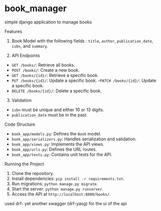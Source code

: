 # book_manager
simple django application to manage books

Features
1. Book Model with the following fields :
     `title`, `author`, `publication_date`, `isbn`, and `summary`.
   
3. API Endpoints
  - `GET /books/`: Retrieve all books.
  - `POST /books/`: Create a new book.
  - `GET /books/{id}/`: Retrieve a specific book.
  - `PUT /books/{id}/`: Update a specific book.
  -`PATCH /books/{id}/`: Update a specific book.
  - `DELETE /books/{id}/`: Delete a specific book.

3. Validation 
  - `isbn` must be unique and either 10 or 13 digits.
  - `publication_date` must be in the past.

Code Structure
- `book_app/models.py`: Defines the `Book` model.
- `book_app/serializers.py`: Handles serialization and validation.
- `book_app/views.py`: Implements the API views.
- `book_app/urls.py`: Defines the URL routes.
- `book_app/tests.py`: Contains unit tests for the API.

Running the Project
1. Clone the repository.
2. Install dependencies: `pip install -r requirements.txt`.
3. Run migrations: `python manage.py migrate`.
4. Start the server: `python manage.py runserver`.
5. Access the API at `http://localhost:8000/books/`.

used drf- yet another swagger (drf-yasg) for the ui of the api
